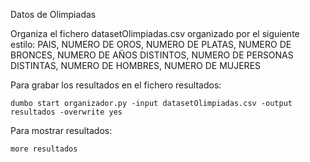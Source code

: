 Datos de Olimpiadas

Organiza el fichero datasetOlimpiadas.csv organizado por el siguiente estilo:
PAIS, NUMERO DE OROS, NUMERO DE PLATAS, NUMERO DE BRONCES, NUMERO DE AÑOS DISTINTOS, NUMERO DE PERSONAS DISTINTAS, NUMERO DE HOMBRES, NUMERO DE MUJERES

Para grabar los resultados en el fichero resultados:
```
dumbo start organizador.py -input datasetOlimpiadas.csv -output resultados -overwrite yes
```

Para mostrar resultados:
```
more resultados
```
